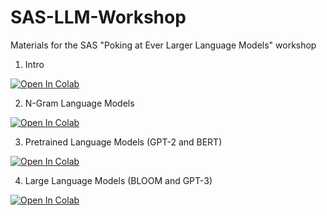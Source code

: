# SAS-LLM-Workshop

Materials for the SAS "Poking at Ever Larger Language Models" workshop

1. Intro

[![Open In Colab](https://colab.research.google.com/assets/colab-badge.svg)](https://colab.research.google.com/github/kasparvonbeelen/SAS-LLM-Workshop/blob/main/SAS-Workshop-Intro.ipynb)

2. N-Gram Language Models

[![Open In Colab](https://colab.research.google.com/assets/colab-badge.svg)](https://colab.research.google.com/github/kasparvonbeelen/SAS-LLM-Workshop/blob/main/SAS-Workshop-NgramLM.ipynb)

3. Pretrained Language Models (GPT-2 and BERT)

[![Open In Colab](https://colab.research.google.com/assets/colab-badge.svg)](https://colab.research.google.com/github/kasparvonbeelen/SAS-LLM-Workshop/blob/main/SAS-Workshop-GPT2.ipynb)

4. Large Language Models (BLOOM and GPT-3)

[![Open In Colab](https://colab.research.google.com/assets/colab-badge.svg)](https://colab.research.google.com/github/kasparvonbeelen/SAS-LLM-Workshop/blob/main/SAS-Workshop-LLM.ipynb)